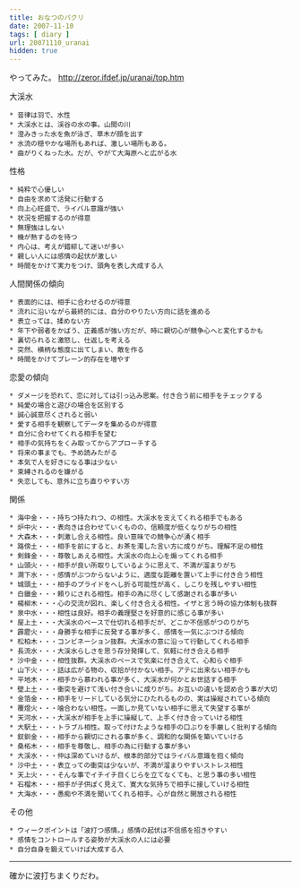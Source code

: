 ```yaml
---
title: おなつのパクリ
date: 2007-11-10
tags: [ diary ]
url: 20071110_uranai
hidden: true
---
```

やってみた。
<a href="http://zeror.ifdef.jp/uranai/top.htm " target="_blank">http://zeror.ifdef.jp/uranai/top.htm </a>

<!--more-->

大渓水

    * 音律は羽で、水性
    * 大渓水とは、渓谷の水の事。山間の川
    * 澄みきった水を魚が泳ぎ、草木が顔を出す
    * 水流の穏やかな場所もあれば、激しい場所もある。
    * 曲がりくねった水。だが、やがて大海原へと広がる水 

性格

    * 純粋で心優しい
    * 自由を求めて活発に行動する
    * 向上心旺盛で、ライバル意識が強い
    * 状況を把握するのが得意
    * 無理強はしない
    * 機が熱するのを待つ
    * 内心は、考えが錯綜して迷いが多い
    * 親しい人には感情の起伏が激しい
    * 時間をかけて実力をつけ、頭角を表し大成する人 

人間関係の傾向

    * 表面的には、相手に合わせるのが得意
    * 流れに沿いながら最終的には、自分のやりたい方向に話を進める
    * 表立っては、揉めない方
    * 年下や弱者をかばう、正義感が強い方だが、時に親切心が競争心へと変化するかも
    * 裏切られると激怒し、仕返しを考える
    * 突然、横柄な態度に出てしまい、敵を作る
    * 時間をかけてブレーン的存在を増やす 

恋愛の傾向

    * ダメージを恐れて、恋に対しては引っ込み思案。付き合う前に相手をチェックする
    * 純愛の場合と遊びの場合を区別する
    * 誠心誠意尽くされると弱い
    * 愛する相手を観察してデータを集めるのが得意
    * 自分に合わせてくれる相手を望む
    * 相手の気持ちをくみ取ってからアプローチする
    * 将来の事までも、予め読みたがる
    * 本気で人を好きになる事は少ない
    * 束縛されるのを嫌がる
    * 失恋しても、意外に立ち直りやすい方 

関係

    * 海中金・・・持ちつ持たれつ、の相性。大渓水を支えてくれる相手でもある
    * 炉中火・・・表向きは合わせていくものの、信頼度が低くなりがちの相性
    * 大森木・・・刺激し合える相性。良い意味での競争心が湧く相手
    * 路傍土・・・相手を前にすると、お茶を濁した言い方に成りがち。理解不足の相性
    * 剣鋒金・・・尊敬しあえる相性。大渓水の向上心を煽ってくれる相手
    * 山頭火・・・相手が良い所取りしているように思えて、不満が溜まりがち
    * 澗下水・・・感情がぶつからないように、適度な距離を置いて上手に付き合う相性
    * 城頭土・・・相手のプライドをへし折る可能性が高く、しこりを残しやすい相性
    * 白鑞金・・・頼りにされる相性。相手の為に尽くして感謝される事が多い
    * 楊柳木・・・心の交流が図れ、楽しく付き合える相性。イザと言う時の協力体制も抜群
    * 泉中水・・・相性は良好。相手の義理堅さを好意的に感じる事が多い
    * 屋上土・・・大渓水のペースで仕切れる相手だが、どこか不信感がつのりがち
    * 霹靂火・・・身勝手な相手に反発する事が多く、感情を一気にぶつける傾向
    * 松柏木・・・コンビネーション抜群。大渓水の意に沿って行動してくれる相手
    * 長流水・・・大渓水らしさを思う存分発揮して、気軽に付き合える相手
    * 沙中金・・・相性抜群。大渓水のペースで気楽に付き合えて、心和らぐ相手
    * 山下火・・・話は広がる物の、収拾が付かない相手。アテに出来ない相手かも
    * 平地木・・・相手から慕われる事が多く、大渓水が何かとお世話する相手
    * 壁上土・・・衝突を避けて浅い付き合いに成りがち。お互いの違いを認め合う事が大切
    * 金箔金・・・相手をリードしている気分にひたれるものの、実は操縦されている傾向
    * 覆燈火・・・噛合わない相性。一面しか見ていない相手に思えて失望する事が
    * 天河水・・・大渓水が相手を上手に操縦して、上手く付き合っていける相性
    * 大駅土・・・トラブル相性。取って付けたような相手の口ぶりを手厳しく批判する傾向
    * 釵釧金・・・相手から親切にされる事が多く、調和的な関係を築いていける
    * 桑柘木・・・相手を尊敬し、相手の為に行動する事が多い
    * 大渓水・・・仲は深めていけるが、根本的部分ではライバル意識を抱く傾向
    * 沙中土・・・表立っての衝突は少ないが、不満が溜まりやすいストレス相性
    * 天上火・・・そんな事でイチイチ目くじらを立てなくても、と思う事の多い相性
    * 石榴木・・・相手が子供ぽく見えて、寛大な気持ちで相手に接していける相性
    * 大海水・・・愚痴や不満を聞いてくれる相手。心が自然と開放される相性 

その他

    * ウィークポイントは「波打つ感情。」感情の起伏は不信感を招きやすい
    * 感情をコントロールする姿勢が大渓水の人には必要
    * 自分自身を鍛えていけば大成する人 

---
確かに波打ちまくりだわ。
